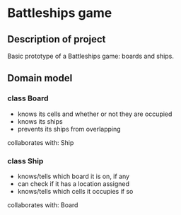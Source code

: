 # Battleships game

## Description of project

Basic prototype of a Battleships game: boards and ships.

## Domain model

### class Board

* knows its cells and whether or not they are occupied
* knows its ships
* prevents its ships from overlapping

collaborates with: Ship

### class Ship

* knows/tells which board it is on, if any
* can check if it has a location assigned
* knows/tells which cells it occupies if so

collaborates with: Board
